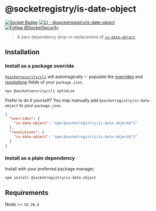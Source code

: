 # @socketregistry/is-date-object

[![Socket Badge](https://socket.dev/api/badge/npm/package/@socketregistry/is-date-object)](https://socket.dev/npm/package/@socketregistry/is-date-object)
[![CI - @socketregistry/is-date-object](https://github.com/SocketDev/socket-registry-js/actions/workflows/test.yml/badge.svg)](https://github.com/SocketDev/socket-registry-js/actions/workflows/test.yml)
[![Follow @SocketSecurity](https://img.shields.io/twitter/follow/SocketSecurity?style=social)](https://twitter.com/SocketSecurity)

> A zero dependency drop-in replacement of
> [`is-date-object`](https://www.npmjs.com/package/is-date-object).

## Installation

### Install as a package override

[`@socketsecurity/cli`](https://www.npmjs.com/package/@socketsecurity/cli) will
automagically :sparkles: populate the
[overrides](https://docs.npmjs.com/cli/v9/configuring-npm/package-json#overrides)
and [resolutions](https://yarnpkg.com/configuration/manifest#resolutions) fields
of your `package.json`.

```sh
npx @socketsecurity/cli optimize
```

Prefer to do it yourself? You may manually add `@socketregistry/is-date-object`
to your `package.json`.

```json
{
  "overrides": {
    "is-date-object": "npm:@socketregistry/is-date-object@^1"
  },
  "resolutions": {
    "is-date-object": "npm:@socketregistry/is-date-object@^1"
  }
}
```

### Install as a plain dependency

Install with your preferred package manager.

```sh
npm install @socketregistry/is-date-object
```

## Requirements

Node >= `18.20.4`
